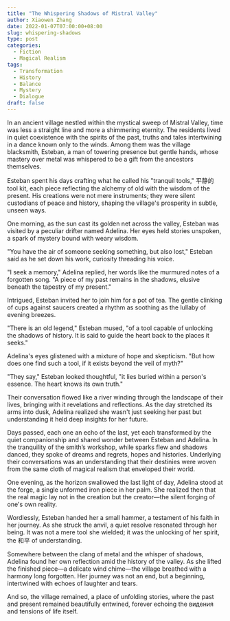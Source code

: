 ```yaml
---
title: "The Whispering Shadows of Mistral Valley"
author: Xiaowen Zhang
date: 2022-01-07T07:00:00+08:00
slug: whispering-shadows
type: post
categories:
  - Fiction
  - Magical Realism
tags:
  - Transformation
  - History
  - Balance
  - Mystery
  - Dialogue
draft: false
---
```


In an ancient village nestled within the mystical sweep of Mistral Valley, time was less a straight line and more a shimmering eternity. The residents lived in quiet coexistence with the spirits of the past, truths and tales intertwining in a dance known only to the winds. Among them was the village blacksmith, Esteban, a man of towering presence but gentle hands, whose mastery over metal was whispered to be a gift from the ancestors themselves.

Esteban spent his days crafting what he called his "tranquil tools," 平静的tool kit, each piece reflecting the alchemy of old with the wisdom of the present. His creations were not mere instruments; they were silent custodians of peace and history, shaping the village's prosperity in subtle, unseen ways.

One morning, as the sun cast its golden net across the valley, Esteban was visited by a peculiar drifter named Adelina. Her eyes held stories unspoken, a spark of mystery bound with weary wisdom. 

"You have the air of someone seeking something, but also lost," Esteban said as he set down his work, curiosity threading his voice.

"I seek a memory," Adelina replied, her words like the murmured notes of a forgotten song. "A piece of my past remains in the shadows, elusive beneath the tapestry of my present."

Intrigued, Esteban invited her to join him for a pot of tea. The gentle clinking of cups against saucers created a rhythm as soothing as the lullaby of evening breezes. 

"There is an old legend," Esteban mused, "of a tool capable of unlocking the shadows of history. It is said to guide the heart back to the places it seeks."

Adelina's eyes glistened with a mixture of hope and skepticism. "But how does one find such a tool, if it exists beyond the veil of myth?"

"They say," Esteban looked thoughtful, "it lies buried within a person's essence. The heart knows its own truth."

Their conversation flowed like a river winding through the landscape of their lives, bringing with it revelations and reflections. As the day stretched its arms into dusk, Adelina realized she wasn't just seeking her past but understanding it held deep insights for her future.

Days passed, each one an echo of the last, yet each transformed by the quiet companionship and shared wonder between Esteban and Adelina. In the tranquility of the smith’s workshop, while sparks flew and shadows danced, they spoke of dreams and regrets, hopes and histories. Underlying their conversations was an understanding that their destinies were woven from the same cloth of magical realism that enveloped their world.

One evening, as the horizon swallowed the last light of day, Adelina stood at the forge, a single unformed iron piece in her palm. She realized then that the real magic lay not in the creation but the creator—the silent forging of one's own reality.

Wordlessly, Esteban handed her a small hammer, a testament of his faith in her journey. As she struck the anvil, a quiet resolve resonated through her being. It was not a mere tool she wielded; it was the unlocking of her spirit, the 和平 of understanding.

Somewhere between the clang of metal and the whisper of shadows, Adelina found her own reflection amid the history of the valley. As she lifted the finished piece—a delicate wind chime—the village breathed with a harmony long forgotten. Her journey was not an end, but a beginning, intertwined with echoes of laughter and tears.

And so, the village remained, a place of unfolding stories, where the past and present remained beautifully entwined, forever echoing the видения and tensions of life itself.